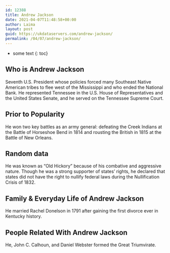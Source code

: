 ```yaml
---
id: 12388
title: Andrew Jackson
date: 2021-04-07T11:48:58+00:00
author: Laima
layout: post
guid: https://ukdataservers.com/andrew-jackson/
permalink: /04/07/andrew-jackson/
---
```


* some text
{: toc}


## Who is Andrew Jackson
                  
                  
                  
Seventh U.S. President whose policies forced many Southeast Native American tribes to flee west of the Mississippi and who ended the National Bank. He represented Tennessee in the U.S. House of Representatives and the United States Senate, and he served on the Tennessee Supreme Court.
                  
              
            
              
            
                
                
                
## Prior to Popularity
                  
                  
                  
He won two key battles as an army general: defeating the Creek Indians at the Battle of Horseshoe Bend in 1814 and rousting the British in 1815 at the Battle of New Orleans.
                  
              
            
              
            
                
                
                
## Random data
                  
                  
                  
He was known as &#8220;Old Hickory&#8221; because of his combative and aggressive nature. Though he was a strong supporter of states&#8217; rights, he declared that states did not have the right to nullify federal laws during the Nullification Crisis of 1832.
                  
              
            
              
            
                
                
                
## Family & Everyday Life of Andrew Jackson
                  
                  
                  
He married Rachel Donelson in 1791 after gaining the first divorce ever in Kentucky history.
                  
              
            
              
            
                
                
                
## People Related With Andrew Jackson
                  
                  
                  
He, John C. Calhoun, and Daniel Webster formed the Great Triumvirate.
                  
              
            
              
            
                
              
            
              
              
            
            
              
            
          
          
          
